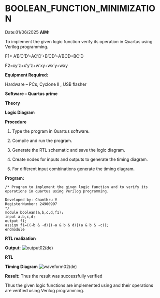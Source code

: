 # BOOLEAN_FUNCTION_MINIMIZATION
Date:01/06/2025
**AIM:**

To implement the given logic function verify its operation in Quartus using Verilog programming.

F1= A’B’C’D’+AC’D’+B’CD’+A’BCD+BC’D 

F2=xy’z+x’y’z+w’xy+wx’y+wxy

**Equipment Required:**

Hardware – PCs, Cyclone II , USB flasher

**Software – Quartus prime**

**Theory**

**Logic Diagram**

**Procedure**

1.	Type the program in Quartus software.

2.	Compile and run the program.

3.	Generate the RTL schematic and save the logic diagram.

4.	Create nodes for inputs and outputs to generate the timing diagram.

5.	For different input combinations generate the timing diagram.


**Program:**
```
/* Program to implement the given logic function and to verify its operations in quartus using Verilog programming. 

Developed by: Chanthru V
RegisterNumber: 24900997
*/
module boolean(a,b,c,d,f1);
input a,b,c,d;
output f1;
assign f1=((~b & ~d)|(~a & b & d)|(a & b & ~c));
endmodule
```



**RTL realization**

**Output:**
![output02(de)](https://github.com/user-attachments/assets/ea1a5b5f-d17b-4b6d-88e8-f1cf0b7449ad)



**RTL**

**Timing Diagram**
![waveform02(de)](https://github.com/user-attachments/assets/2c73bd5c-9ba0-44b8-902b-9ada7dcd1e01)



**Result:**
Thus the result was successfully verified

Thus the given logic functions are implemented using and their operations are verified using Verilog programming.
